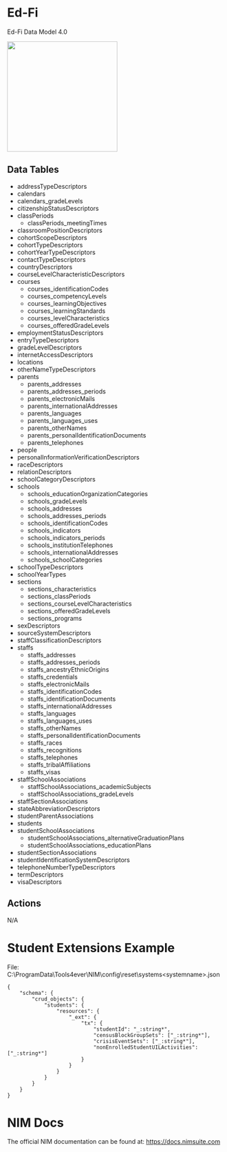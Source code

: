 # Ed-Fi
Ed-Fi Data Model 4.0

<img src="https://github.com/user-attachments/assets/9f13a30c-0fec-414a-af13-cda52a8f4c27" width="256px" />




## Data Tables
- addressTypeDescriptors
- calendars
- calendars_gradeLevels
- citizenshipStatusDescriptors
- classPeriods
    - classPeriods_meetingTimes
- classroomPositionDescriptors
- cohortScopeDescriptors
- cohortTypeDescriptors
- cohortYearTypeDescriptors
- contactTypeDescriptors
- countryDescriptors
- courseLevelCharacteristicDescriptors
- courses
    - courses_identificationCodes
    - courses_competencyLevels
    - courses_learningObjectives
    - courses_learningStandards
    - courses_levelCharacteristics
    - courses_offeredGradeLevels
- employmentStatusDescriptors
- entryTypeDescriptors
- gradeLevelDescriptors
- internetAccessDescriptors
- locations
- otherNameTypeDescriptors
- parents
    - parents_addresses
    - parents_addresses_periods
    - parents_electronicMails
    - parents_internationalAddresses
    - parents_languages
    - parents_languages_uses
    - parents_otherNames
    - parents_personalIdentificationDocuments
    - parents_telephones
- people
- personalInformationVerificationDescriptors
- raceDescriptors
- relationDescriptors
- schoolCategoryDescriptors
- schools
    - schools_educationOrganizationCategories
    - schools_gradeLevels
    - schools_addresses
    - schools_addresses_periods
    - schools_identificationCodes
    - schools_indicators
    - schools_indicators_periods
    - schools_institutionTelephones
    - schools_internationalAddresses
    - schools_schoolCategories
- schoolTypeDescriptors
- schoolYearTypes
- sections
    - sections_characteristics
    - sections_classPeriods
    - sections_courseLevelCharacteristics
    - sections_offeredGradeLevels
    - sections_programs
- sexDescriptors
- sourceSystemDescriptors
- staffClassificationDescriptors
- staffs
    - staffs_addresses
    - staffs_addresses_periods
    - staffs_ancestryEthnicOrigins
    - staffs_credentials
    - staffs_electronicMails
    - staffs_identificationCodes
    - staffs_identificationDocuments
    - staffs_internationalAddresses
    - staffs_languages
    - staffs_languages_uses
    - staffs_otherNames
    - staffs_personalIdentificationDocuments
    - staffs_races
    - staffs_recognitions
    - staffs_telephones
    - staffs_tribalAffiliations
    - staffs_visas
- staffSchoolAssociations
    - staffSchoolAssociations_academicSubjects
    - staffSchoolAssociations_gradeLevels
- staffSectionAssociations
- stateAbbreviationDescriptors
- studentParentAssociations
- students
- studentSchoolAssociations
    - studentSchoolAssociations_alternativeGraduationPlans
    - studentSchoolAssociations_educationPlans
- studentSectionAssociations
- studentIdentificationSystemDescriptors
- telephoneNumberTypeDescriptors
- termDescriptors
- visaDescriptors


## Actions
N/A

# Student Extensions Example 
File: C:\ProgramData\Tools4ever\NIM\config\reset\systems\<systemname>.json
```
{
    "schema": {
        "crud_objects": {
            "students": {
                "resources": {
                    "_ext": {
                        "tx": {
                            "studentId": "_:string*",
                            "censusBlockGroupSets": ["_:string*"],
                            "crisisEventSets": ["_:string*"],
                            "nonEnrolledStudentUILActivities": ["_:string*"]
                        }
                    }
                }
            }
        }
    }
}
```


# NIM Docs
The official NIM documentation can be found at: https://docs.nimsuite.com
